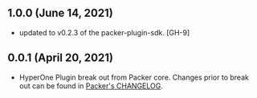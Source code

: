 ## 1.0.0 (June 14, 2021)
* updated to v0.2.3 of the packer-plugin-sdk. [GH-9]

## 0.0.1 (April 20, 2021)

* HyperOne Plugin break out from Packer core. Changes prior to break out can be found in [Packer's CHANGELOG](https://github.com/hashicorp/packer/blob/master/CHANGELOG.md).